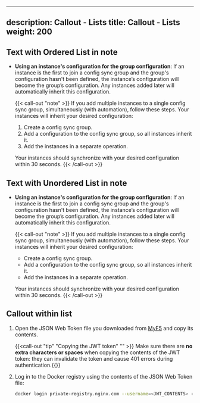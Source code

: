 
---
description: Callout - Lists
title: Callout - Lists
weight: 200
---


## Text with Ordered List in note

- **Using an instance's configuration for the group configuration**: If an instance is the first to join a config sync group and the group's configuration hasn't been defined, the instance’s configuration will become the group’s configuration. Any instances added later will automatically inherit this configuration. 

  {{< call-out "note" >}} If you add multiple instances to a single config sync group, simultaneously (with automation), follow these steps. Your instances will inherit your desired configuration:
  
  1. Create a config sync group.
  1. Add a configuration to the config sync group, so all instances inherit it.
  1. Add the instances in a separate operation.
  
  Your instances should synchronize with your desired configuration within 30 seconds. {{< /call-out >}}


## Text with Unordered List in note

- **Using an instance's configuration for the group configuration**: If an instance is the first to join a config sync group and the group's configuration hasn't been defined, the instance’s configuration will become the group’s configuration. Any instances added later will automatically inherit this configuration. 

  {{< call-out "note" >}} If you add multiple instances to a single config sync group, simultaneously (with automation), follow these steps. Your instances will inherit your desired configuration:
  
  - Create a config sync group.
  - Add a configuration to the config sync group, so all instances inherit it.
  - Add the instances in a separate operation.
  
  Your instances should synchronize with your desired configuration within 30 seconds. {{< /call-out >}}


## Callout within list

1. Open the JSON Web Token file you downloaded from [MyF5](https://my.f5.com/manage/s/subscriptions) and copy its contents. 

   {{<call-out "tip" "Copying the JWT token" "" >}} Make sure there are **no extra characters or spaces** when copying the contents of the JWT token: they can invalidate the token and cause 401 errors during authentication.{{</call-out>}}

2. Log in to the Docker registry using the contents of the JSON Web Token file:

   ```bash
   docker login private-registry.nginx.com --username=<JWT_CONTENTS> --password=none
   ```

